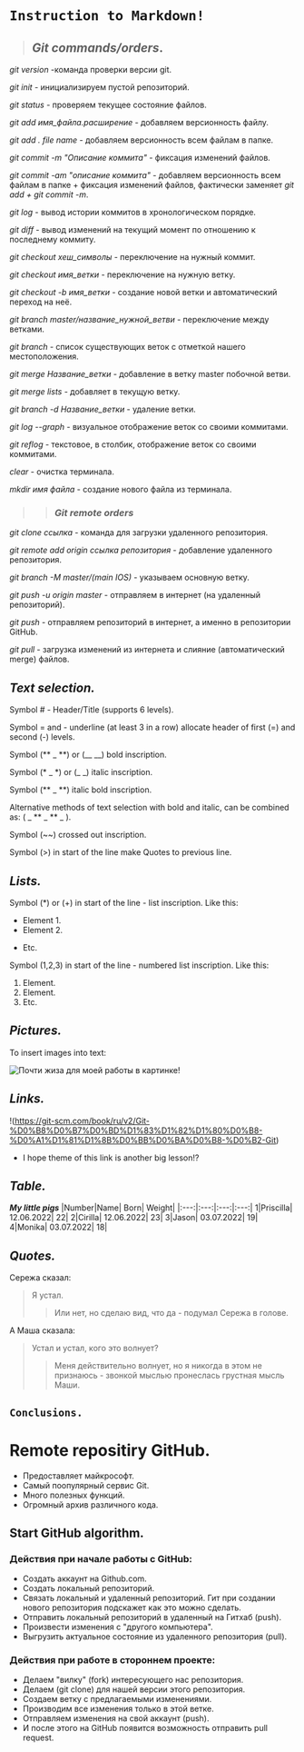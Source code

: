 # `Instruction to Markdown!`

>## *Git commands/orders*.

*git version* -команда проверки версии git.

*git init* - инициализируем пустой репозиторий.

*git status* - проверяем текущее состояние файлов.

*git add имя_файла.расширение* - добавляем версионность файлу.

*git add . file name* - добавляем версионность всем файлам в папке.

*git commit -m "Описание коммита"* - фиксация изменений файлов.

*git commit -am "описание коммита"* - добавляем версионность всем файлам в папке + фиксация изменений файлов, фактически заменяет *git add + git commit -m*.

*git log* - вывод истории коммитов в хронологическом порядке.

*git diff* - вывод изменений на текущий момент по отношению к последнему коммиту.

*git checkout хеш_символы* - переключение на нужный коммит.

*git checkout имя_ветки* - переключение на нужную ветку.

*git checkout -b имя_ветки* - создание новой ветки и автоматический переход на неё.

*git branch master/название_нужной_ветви* - переключение между ветками.

*git branch* - список существующих веток с отметкой нашего местоположения.

*git merge Название_ветки* - добавление в ветку master побочной ветви.

*git merge lists* - добавляет в текущую ветку.

*git branch -d Название_ветки* - удаление ветки.

*git log --graph* - визуальное отображение веток со своими коммитами.

*git reflog* - текстовое, в столбик, отображение веток со своими коммитами.

*clear* - очистка терминала.

*mkdir имя файла* - создание нового файла из терминала.

>>### *Git remote orders* 

*git clone ссылка* - команда для загрузки удаленного репозитория.

*git remote add origin ссылка репозитория* - добавление удаленного репозитория.

*git branch -M master/(main IOS)* - указываем основную ветку.

*git push -u origin master* - отправляем в интернет (на удаленный репозиторий).

*git push* - отправляем репозиторий в интернет, а именно в репозитории GitHub.

*git pull* - загрузка изменений из интернета и слияние (автоматический merge) файлов.  

## *Text selection.*

Symbol # - Header/Title (supports 6 levels).

Symbol = and - underline (at least 3 in a row) allocate header of first (=) and second (-) levels.

Symbol (** _ **) or (__ __) bold inscription.

Symbol (* _ *) or (_ _) italic inscription.

Symbol (** _ **) italic bold inscription.

Alternative methods of text selection with bold and italic, can be combined as:  ( _ ** _ ** _ ).

Symbol (~~) crossed out inscription.

Symbol (>) in start of the line make Quotes to previous line.

## *Lists.*

Symbol (*) or (+) in start of the line - list inscription. Like this:
* Element 1.
* Element 2.
+ Etc.

Symbol (1,2,3) in start of the line - numbered list inscription. Like this:
1. Element.
2. Element.
3. Etc.

## *Pictures.*

To insert images into text:

![Почти жиза для моей работы в картинке!](123.jpg)

## *Links.*

!(https://git-scm.com/book/ru/v2/Git-%D0%B8%D0%B7%D0%BD%D1%83%D1%82%D1%80%D0%B8-%D0%A1%D1%81%D1%8B%D0%BB%D0%BA%D0%B8-%D0%B2-Git) 

+ I hope theme of this link is another big lesson!?

## *Table.*

__*My little pigs*__
|Number|Name|	Born|	Weight|
|:---:|:---:|:---:|:---:|
1|Priscilla|	12.06.2022|	22|
2|Cirilla|	12.06.2022|	23|
3|Jason|	03.07.2022|	19|
4|Monika|	03.07.2022|	18|

## *Quotes.*

Сережа сказал: 
 >Я устал.
 >>Или нет, но сделаю вид, что да - подумал Сережа в голове.
 
 А Маша сказала: 
 >Устал и устал, кого это волнует?
 >>Меня действительно волнует, но я никогда в этом не признаюсь - звонкой мыслью пронеслась грустная мысль Маши.

## `Conclusions.`

# Remote repositiry GitHub.

+ Предоставляет майкрософт.
+ Самый поопулярный сервис Git.
+ Много полезных функций.
+ Огромный архив различного кода.

## Start GitHub algorithm. 

### Действия при начале работы с GitHub:

+ Cоздать аккаунт на Github.com.
+ Cоздать локальный репозиторий.
+ Cвязать локальный и удаленный репозиторий. Гит при создании нового репозитория подскажет как это можно сделать.
+ Отправить локальный репозиторий в удаленный на Гитхаб (push).
+ Произвести изменения с "другого компьютера".
+ Выгрузить актуальное состояние из удаленного репозитория (pull). 

### Действия при работе в стороннем проекте:

+ Делаем "вилку" (fork) интересующего нас репозитория.
+ Делаем (git clone) для нашей версии этого репозитория.
+ Создаем ветку с предлагаемыми изменениями.
+ Производим все изменения только в этой ветке.
+ Отправляем изменения на свой аккаунт (push).
+ И после этого на GitHub появится возможность отправить pull request.